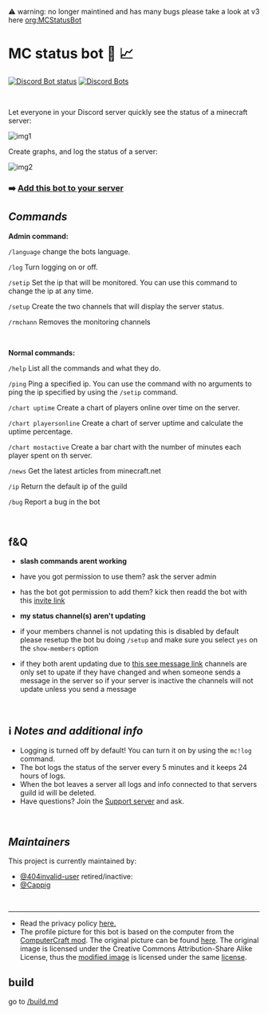 :warning: warning: no longer maintined and has many bugs please take a look at v3 here [org:MCStatusBot](https://github.com/MCStatusBot)

# MC status bot :robot: :chart_with_upwards_trend:

[![Discord Bot status](https://top.gg/api/widget/status/816747912888975362.svg)](https://top.gg/bot/816747912888975362)
[![Discord Bots](https://top.gg/api/widget/servers/816747912888975362.svg) ](https://top.gg/bot/816747912888975362)

<br>

Let everyone in your Discord server quickly see the status of a minecraft server:

![img1](https://i.ibb.co/kQ05Pjx/example1.png)

Create graphs, and log the status of a server:

![img2](https://i.ibb.co/grR1NY9/chartex.png)

### :arrow_right: **[Add this bot to your server](https://discord.com/oauth2/authorize?client_id=816747912888975362&permissions=269798480&scope=bot%20applications.commands)**

## *Commands*

**Admin command:**

`/language` change the bots language.

`/log` Turn logging on or off. 

`/setip` Set the ip that will be monitored. You can use this command to change the ip at any time.

`/setup` Create the two channels that will display the server status.

`/rmchann` Removes the monitoring channels

<br>

**Normal commands:**

`/help` List all the commands and what they do.

`/ping` Ping a specified ip. You can use the command with no arguments to ping the ip specified by using the `/setip` command.

`/chart uptime` Create a chart of players online over time on the server.

`/chart playersonline` Create a chart of server uptime and calculate the uptime percentage.

`/chart mostactive` Create a bar chart with the number of minutes each player spent on th server.

`/news` Get the latest articles from minecraft.net

`/ip` Return the default ip of the guild

`/bug` Report a bug in the bot

<br>

## f&Q

- **slash commands arent working**
 - have you got permission to use them? ask the server admin
 - has the bot got permission to add them? kick then readd the bot with this [invite link](https://discord.com/oauth2/authorize?client_id=816747912888975362&scope=bot&permissions=268749904)

- **my status channel(s) aren't updating**
 - if your members channel is not updating this is disabled by default please resetup the bot bu doing `/setup` and make sure you select `yes` on the `show-members` option
 - if they both arent updating due to [this see message link](https://discord.com/channels/892122095235006485/892124170115239937/939299623447719989) channels are only set to upate if they have changed and when  someone sends a message in the server so if your server is inactive the channels will not update unless you send a message

<br>

## :information_source: *Notes and additional info*
* Logging is turned off by default! You can turn it on by using the `mc!log` command.
* The bot logs the status of the server every 5 minutes and it keeps 24 hours of logs. 
* When the bot leaves a server all logs and info connected to that servers guild id will be deleted.
* Have questions? Join the [Support server](https://discord.gg/YzX5KdF4kq) and ask.

<br>

## *Maintainers*

This project is currently maintained by:
* [@404invalid-user](https://github.com/404invalid-user)
retired/inactive:
* [@Cappig](https://github.com/cappig)

<br>
<hr>

* Read the privacy policy [here.](https://github.com/404invalid-user/MC-status-bot/blob/main/miscellaneous/Privacy_policy.md)
* The profile picture for this bot is based on the computer from the [ComputerCraft mod](https://www.computercraft.info/). The original picture can be found [here](https://feed-the-beast.fandom.com/wiki/ComputerCraft?file=Iso_Computer.png). The original image is licensed under the Creative Commons Attribution-Share Alike License, thus the [modified image](https://github.com/404invalid-user/MC-status-bot/blob/main/miscellaneous/icon.png) is licensed under the same [license](https://creativecommons.org/licenses/by-sa/3.0/).


## build


go to [/build.md](/build.md)

